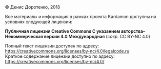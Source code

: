 © Денис Доротенко, 2018

Все материалы и информация в рамках проекта Kardamon доступны на условиях следующей лицензии:<br/>

**Публичная лицензия Creative Commons С указанием авторства-Некоммерческая версии 4.0 Международная** (*сокр.* CC BY-NC 4.0)

Полный текст лицензии доступен по адресу: https://creativecommons.org/licenses/by-nc/4.0/legalcode.ru <br/>
Краткое содержание лицензии доступно по адресу: https://creativecommons.org/licenses/by-nc/4.0/
